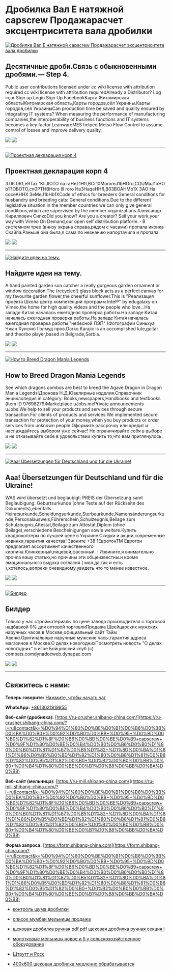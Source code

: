 # Дробилка Вал Е натяжной capscrew Продажарасчет эксцентриситета вала дробилки

<a href="https://swt.shibang-china.com/?l=ru&img&k=%D0%94%D1%80%D0%BE%D0%B1%D0%B8%D0%BB%D0%BA%D0%B0+%D0%92%D0%B0%D0%BB+%D0%95+%D0%BD%D0%B0%D1%82%D1%8F%D0%B6%D0%BD%D0%BE%D0%B9+capscrew+%D0%9F%D1%80%D0%BE%D0%B4%D0%B0%D0%B6%D0%B0%D1%80%D0%B0%D1%81%D1%87%D0%B5%D1%82+%D1%8D%D0%BA%D1%81%D1%86%D0%B5%D0%BD%D1%82%D1%80%D0%B8%D1%81%D0%B8%D1%82%D0%B5%D1%82%D0%B0+%D0%B2%D0%B0%D0%BB%D0%B0+%D0%B4%D1%80%D0%BE%D0%B1%D0%B8%D0%BB%D0%BA%D0%B8" target="_blank">![Дробилка Вал Е натяжной capscrew Продажарасчет эксцентриситета вала дробилки](http://static.shibang-china.com/all-800x300/1182.jpg)</a>

## Десятичные дроби.Связь с обыкновенными дробями.— Step 4.
Public user contributions licensed under cc wiki license with attribution required cc wiki license with attribution requiredAlready a Distributor? Log in,or Sign up.Login Sign Up.FacebookКарта Житомирская областьЖитомирская область,Карты городов,сёл Украины.Карты городов,сёл УкраиныCan production time be saved and quality ensured by integrating IT systems? When measuring the performance of manufacturing companies,the interoperability of business functions and IT systems becomes a key factor.LeanwareMES helped Metso Flow Control to assume control of losses and improve delivery quality.


<a href="https://whatsapp.shibangsoft.com/WhatsApp.php" target="_blank" title="WhatsApp">![](http://static.shibang-china.com/icon/whatsapp.png)</a> <a href="https://swt.shibang-china.com/?l=ru&icon&k=%D0%94%D1%80%D0%BE%D0%B1%D0%B8%D0%BB%D0%BA%D0%B0+%D0%92%D0%B0%D0%BB+%D0%95+%D0%BD%D0%B0%D1%82%D1%8F%D0%B6%D0%BD%D0%BE%D0%B9+capscrew+%D0%9F%D1%80%D0%BE%D0%B4%D0%B0%D0%B6%D0%B0%D1%80%D0%B0%D1%81%D1%87%D0%B5%D1%82+%D1%8D%D0%BA%D1%81%D1%86%D0%B5%D0%BD%D1%82%D1%80%D0%B8%D1%81%D0%B8%D1%82%D0%B5%D1%82%D0%B0+%D0%B2%D0%B0%D0%BB%D0%B0+%D0%B4%D1%80%D0%BE%D0%B1%D0%B8%D0%BB%D0%BA%D0%B8" target="_blank">![](http://static.shibang-china.com/icon/chat-ru.png)</a>

---

<a href="https://swt.shibang-china.com/?l=ru&img&k=%D0%94%D1%80%D0%BE%D0%B1%D0%B8%D0%BB%D0%BA%D0%B0+%D0%92%D0%B0%D0%BB+%D0%95+%D0%BD%D0%B0%D1%82%D1%8F%D0%B6%D0%BD%D0%BE%D0%B9+capscrew+%D0%9F%D1%80%D0%BE%D0%B4%D0%B0%D0%B6%D0%B0%D1%80%D0%B0%D1%81%D1%87%D0%B5%D1%82+%D1%8D%D0%BA%D1%81%D1%86%D0%B5%D0%BD%D1%82%D1%80%D0%B8%D1%81%D0%B8%D1%82%D0%B5%D1%82%D0%B0+%D0%B2%D0%B0%D0%BB%D0%B0+%D0%B4%D1%80%D0%BE%D0%B1%D0%B8%D0%BB%D0%BA%D0%B8" target="_blank">![Проектная декларация корп 4](http://static.shibang-china.com/all-800x300/648.jpg)</a>

## Проектная декларация корп 4
3.06 061,eRTax 'KIIJIOTO na raHež1Hfl,BCr10MorxreJ1bHOro,COUMaJ1bHO b1TOBOTO,cn0PTHBHoro Ill roro Ha3HaqeHHfl,B03BOAHMb1X 3AO Ha coceAHHX 3eMeJ1bHb1XCode of ethics for breeders General conditions for husbandry and breeding cats: General conditions.Due to the different legislative situation in the member countries we can only give general conditions,which are supervised by the member organizations.Александр Кириллович СипкоDid you know? Are you a creator? Sell your work,your way with Vimeo On Demand,our open self distribution platform.&nbsp;&#0183;&#32;В системном трее (внизу экрана справа,рядом с часами) пропала иконка Скайпа.Раньше она была,я сама по незнанию напортачила и пропала.


<a href="https://whatsapp.shibangsoft.com/WhatsApp.php" target="_blank" title="WhatsApp">![](http://static.shibang-china.com/icon/whatsapp.png)</a> <a href="https://swt.shibang-china.com/?l=ru&icon&k=%D0%94%D1%80%D0%BE%D0%B1%D0%B8%D0%BB%D0%BA%D0%B0+%D0%92%D0%B0%D0%BB+%D0%95+%D0%BD%D0%B0%D1%82%D1%8F%D0%B6%D0%BD%D0%BE%D0%B9+capscrew+%D0%9F%D1%80%D0%BE%D0%B4%D0%B0%D0%B6%D0%B0%D1%80%D0%B0%D1%81%D1%87%D0%B5%D1%82+%D1%8D%D0%BA%D1%81%D1%86%D0%B5%D0%BD%D1%82%D1%80%D0%B8%D1%81%D0%B8%D1%82%D0%B5%D1%82%D0%B0+%D0%B2%D0%B0%D0%BB%D0%B0+%D0%B4%D1%80%D0%BE%D0%B1%D0%B8%D0%BB%D0%BA%D0%B8" target="_blank">![](http://static.shibang-china.com/icon/chat-ru.png)</a>

---

<a href="https://swt.shibang-china.com/?l=ru&img&k=%D0%94%D1%80%D0%BE%D0%B1%D0%B8%D0%BB%D0%BA%D0%B0+%D0%92%D0%B0%D0%BB+%D0%95+%D0%BD%D0%B0%D1%82%D1%8F%D0%B6%D0%BD%D0%BE%D0%B9+capscrew+%D0%9F%D1%80%D0%BE%D0%B4%D0%B0%D0%B6%D0%B0%D1%80%D0%B0%D1%81%D1%87%D0%B5%D1%82+%D1%8D%D0%BA%D1%81%D1%86%D0%B5%D0%BD%D1%82%D1%80%D0%B8%D1%81%D0%B8%D1%82%D0%B5%D1%82%D0%B0+%D0%B2%D0%B0%D0%BB%D0%B0+%D0%B4%D1%80%D0%BE%D0%B1%D0%B8%D0%BB%D0%BA%D0%B8" target="_blank">![Найдите идеи на тему.](http://static.shibang-china.com/all-800x300/938.jpg)</a>

## Найдите идеи на тему.
A hand painted garden sun catcher a really gorgeous garden ornament or window decoration.The (recycled!) glass block acts as a perfect canvas for my favourite garden flower,the cheerful sunflower.This is &quot;Реализация проекта Школа центр компетенций программ Intel&#174;&quot; by edugalaxy on Vimeo,the home for high quality videos and the people who love…На западе Китая началась ежегодная проверка работы.На западе Китая началась ежегодная проверка работы.На западе Китая началась ежегодная проверка работы &quot;небесной ЛЭП&quot; (Фотографии Синьхуа Чжан Хунсян) Голмуд пров.Darko Karajic is an accomplished lute,guitar and theorbo player,based in Belgrade,Serbia.


<a href="https://whatsapp.shibangsoft.com/WhatsApp.php" target="_blank" title="WhatsApp">![](http://static.shibang-china.com/icon/whatsapp.png)</a> <a href="https://swt.shibang-china.com/?l=ru&icon&k=%D0%94%D1%80%D0%BE%D0%B1%D0%B8%D0%BB%D0%BA%D0%B0+%D0%92%D0%B0%D0%BB+%D0%95+%D0%BD%D0%B0%D1%82%D1%8F%D0%B6%D0%BD%D0%BE%D0%B9+capscrew+%D0%9F%D1%80%D0%BE%D0%B4%D0%B0%D0%B6%D0%B0%D1%80%D0%B0%D1%81%D1%87%D0%B5%D1%82+%D1%8D%D0%BA%D1%81%D1%86%D0%B5%D0%BD%D1%82%D1%80%D0%B8%D1%81%D0%B8%D1%82%D0%B5%D1%82%D0%B0+%D0%B2%D0%B0%D0%BB%D0%B0+%D0%B4%D1%80%D0%BE%D0%B1%D0%B8%D0%BB%D0%BA%D0%B8" target="_blank">![](http://static.shibang-china.com/icon/chat-ru.png)</a>

---

<a href="https://swt.shibang-china.com/?l=ru&img&k=%D0%94%D1%80%D0%BE%D0%B1%D0%B8%D0%BB%D0%BA%D0%B0+%D0%92%D0%B0%D0%BB+%D0%95+%D0%BD%D0%B0%D1%82%D1%8F%D0%B6%D0%BD%D0%BE%D0%B9+capscrew+%D0%9F%D1%80%D0%BE%D0%B4%D0%B0%D0%B6%D0%B0%D1%80%D0%B0%D1%81%D1%87%D0%B5%D1%82+%D1%8D%D0%BA%D1%81%D1%86%D0%B5%D0%BD%D1%82%D1%80%D0%B8%D1%81%D0%B8%D1%82%D0%B5%D1%82%D0%B0+%D0%B2%D0%B0%D0%BB%D0%B0+%D0%B4%D1%80%D0%BE%D0%B1%D0%B8%D0%BB%D0%BA%D0%B8" target="_blank">![How to Breed Dragon Mania Legends](http://static.shibang-china.com/all-800x300/1215.jpg)</a>

## How to Breed Dragon Mania Legends
See which dragons combos are best to breed the Agave Dragon in Dragon Mania Legends!Дронова Н.Д.Ювелирные изделия.Справочник энциклопедия in category: Books,newspapers,Handbooks and textbooks (Item ID 97698279)Marketplace uJobs.mePrivate announcements uJobs.We help to sell your products and services through secure transaction.For clients of products and services We implemented secure transaction for protection of your money,when you buy products or order services from unknown people.Оформите рассрочку или кредит и наслаждайтесь выбором уже сейчас! Не ограничивайте себя в выборе и не отказывайте себе в удовольствии купить то,что вам приглянулось.


<a href="https://whatsapp.shibangsoft.com/WhatsApp.php" target="_blank" title="WhatsApp">![](http://static.shibang-china.com/icon/whatsapp.png)</a> <a href="https://swt.shibang-china.com/?l=ru&icon&k=%D0%94%D1%80%D0%BE%D0%B1%D0%B8%D0%BB%D0%BA%D0%B0+%D0%92%D0%B0%D0%BB+%D0%95+%D0%BD%D0%B0%D1%82%D1%8F%D0%B6%D0%BD%D0%BE%D0%B9+capscrew+%D0%9F%D1%80%D0%BE%D0%B4%D0%B0%D0%B6%D0%B0%D1%80%D0%B0%D1%81%D1%87%D0%B5%D1%82+%D1%8D%D0%BA%D1%81%D1%86%D0%B5%D0%BD%D1%82%D1%80%D0%B8%D1%81%D0%B8%D1%82%D0%B5%D1%82%D0%B0+%D0%B2%D0%B0%D0%BB%D0%B0+%D0%B4%D1%80%D0%BE%D0%B1%D0%B8%D0%BB%D0%BA%D0%B8" target="_blank">![](http://static.shibang-china.com/icon/chat-ru.png)</a>

---

<a href="https://swt.shibang-china.com/?l=ru&img&k=%D0%94%D1%80%D0%BE%D0%B1%D0%B8%D0%BB%D0%BA%D0%B0+%D0%92%D0%B0%D0%BB+%D0%95+%D0%BD%D0%B0%D1%82%D1%8F%D0%B6%D0%BD%D0%BE%D0%B9+capscrew+%D0%9F%D1%80%D0%BE%D0%B4%D0%B0%D0%B6%D0%B0%D1%80%D0%B0%D1%81%D1%87%D0%B5%D1%82+%D1%8D%D0%BA%D1%81%D1%86%D0%B5%D0%BD%D1%82%D1%80%D0%B8%D1%81%D0%B8%D1%82%D0%B5%D1%82%D0%B0+%D0%B2%D0%B0%D0%BB%D0%B0+%D0%B4%D1%80%D0%BE%D0%B1%D0%B8%D0%BB%D0%BA%D0%B8" target="_blank">![Aaa! &#220;bersetzungen f&#252;r Deutschland und f&#252;r die Ukraine!](http://static.shibang-china.com/all-800x300/163.jpg)</a>

## Aaa! &#220;bersetzungen f&#252;r Deutschland und f&#252;r die Ukraine!
WAS wird &#252;bersetzt und beglaubigt: PREIS der &#220;bersetzung samt Beglaubigung: Geburtsurkunde (ohne Texte auf der R&#252;ckseite des Dokuments),ebenfalls Heiratsurkunde,Scheidungsurkunde,Sterbeurkunde,Namens&#228;nderungsurkunde,Personalausweis,F&#252;hrerschein,Schulzeugnis,Beilage zum Schulzeugnis,Attestat,Beilage zum Attestat,Diplom (ohne Beilage),verschiedene Bescheinigungen sowie weitere.Купить квадрокоптеры по лучшей цене в Украине.Скидки и акции,современные новинки,гарантия качества! Звоните +38 1ЕвротонТМ Евротон предлагает ассортимент качественного кирпича.Клинкерный,лицевой,фасонный.&nbsp;&#0183;&#32;Извините,я внимательно прочла вашу статью,но причины эти общеизвестны.и кроме эмоционального выдоха согласия ( мол.да,так и есть ),хотелось,вопреки очевидному,увидеть что то менее известное.


<a href="https://whatsapp.shibangsoft.com/WhatsApp.php" target="_blank" title="WhatsApp">![](http://static.shibang-china.com/icon/whatsapp.png)</a> <a href="https://swt.shibang-china.com/?l=ru&icon&k=%D0%94%D1%80%D0%BE%D0%B1%D0%B8%D0%BB%D0%BA%D0%B0+%D0%92%D0%B0%D0%BB+%D0%95+%D0%BD%D0%B0%D1%82%D1%8F%D0%B6%D0%BD%D0%BE%D0%B9+capscrew+%D0%9F%D1%80%D0%BE%D0%B4%D0%B0%D0%B6%D0%B0%D1%80%D0%B0%D1%81%D1%87%D0%B5%D1%82+%D1%8D%D0%BA%D1%81%D1%86%D0%B5%D0%BD%D1%82%D1%80%D0%B8%D1%81%D0%B8%D1%82%D0%B5%D1%82%D0%B0+%D0%B2%D0%B0%D0%BB%D0%B0+%D0%B4%D1%80%D0%BE%D0%B1%D0%B8%D0%BB%D0%BA%D0%B8" target="_blank">![](http://static.shibang-china.com/icon/chat-ru.png)</a>

---

<a href="https://swt.shibang-china.com/?l=ru&img&k=%D0%94%D1%80%D0%BE%D0%B1%D0%B8%D0%BB%D0%BA%D0%B0+%D0%92%D0%B0%D0%BB+%D0%95+%D0%BD%D0%B0%D1%82%D1%8F%D0%B6%D0%BD%D0%BE%D0%B9+capscrew+%D0%9F%D1%80%D0%BE%D0%B4%D0%B0%D0%B6%D0%B0%D1%80%D0%B0%D1%81%D1%87%D0%B5%D1%82+%D1%8D%D0%BA%D1%81%D1%86%D0%B5%D0%BD%D1%82%D1%80%D0%B8%D1%81%D0%B8%D1%82%D0%B5%D1%82%D0%B0+%D0%B2%D0%B0%D0%BB%D0%B0+%D0%B4%D1%80%D0%BE%D0%B1%D0%B8%D0%BB%D0%BA%D0%B8" target="_blank">![Билдер](http://static.shibang-china.com/all-800x300/871.jpg)</a>

## Билдер
Только у нас стройматериалы по цене завода производителя с.торговой надбавкой 0% для оптовой торговлиПродажа Швейцарских мужских наручных часов в Москве,официальный сайт Тайм Авеню.Оригинальные наручные мужские часы,гарантия,адреса магазинов в Москве.О делах новогоднихПосмотреть новость &quot;О делах новогодних&quot; в игре Бойцовский клуб (с) combats.comdynadocweb.dynapac.com


<a href="https://whatsapp.shibangsoft.com/WhatsApp.php" target="_blank" title="WhatsApp">![](http://static.shibang-china.com/icon/whatsapp.png)</a> <a href="https://swt.shibang-china.com/?l=ru&icon&k=%D0%94%D1%80%D0%BE%D0%B1%D0%B8%D0%BB%D0%BA%D0%B0+%D0%92%D0%B0%D0%BB+%D0%95+%D0%BD%D0%B0%D1%82%D1%8F%D0%B6%D0%BD%D0%BE%D0%B9+capscrew+%D0%9F%D1%80%D0%BE%D0%B4%D0%B0%D0%B6%D0%B0%D1%80%D0%B0%D1%81%D1%87%D0%B5%D1%82+%D1%8D%D0%BA%D1%81%D1%86%D0%B5%D0%BD%D1%82%D1%80%D0%B8%D1%81%D0%B8%D1%82%D0%B5%D1%82%D0%B0+%D0%B2%D0%B0%D0%BB%D0%B0+%D0%B4%D1%80%D0%BE%D0%B1%D0%B8%D0%BB%D0%BA%D0%B8" target="_blank">![](http://static.shibang-china.com/icon/chat-ru.png)</a>

---
## Свяжитесь с нами:

**Теперь говорите:** [Нажмите, чтобы начать чат](https://swt.shibang-china.com?l=ru&contact&k=%D0%94%D1%80%D0%BE%D0%B1%D0%B8%D0%BB%D0%BA%D0%B0+%D0%92%D0%B0%D0%BB+%D0%95+%D0%BD%D0%B0%D1%82%D1%8F%D0%B6%D0%BD%D0%BE%D0%B9+capscrew+%D0%9F%D1%80%D0%BE%D0%B4%D0%B0%D0%B6%D0%B0%D1%80%D0%B0%D1%81%D1%87%D0%B5%D1%82+%D1%8D%D0%BA%D1%81%D1%86%D0%B5%D0%BD%D1%82%D1%80%D0%B8%D1%81%D0%B8%D1%82%D0%B5%D1%82%D0%B0+%D0%B2%D0%B0%D0%BB%D0%B0+%D0%B4%D1%80%D0%BE%D0%B1%D0%B8%D0%BB%D0%BA%D0%B8)

**WhatsApp:**  [+8613621919955](https://whatsapp.shibangsoft.com/WhatsApp.php)

**Веб-сайт (дробилка):** [https://ru-crusher.shibang-china.com/](https://ru-crusher.shibang-china.com/?l=ru&contact&k=%D0%94%D1%80%D0%BE%D0%B1%D0%B8%D0%BB%D0%BA%D0%B0+%D0%92%D0%B0%D0%BB+%D0%95+%D0%BD%D0%B0%D1%82%D1%8F%D0%B6%D0%BD%D0%BE%D0%B9+capscrew+%D0%9F%D1%80%D0%BE%D0%B4%D0%B0%D0%B6%D0%B0%D1%80%D0%B0%D1%81%D1%87%D0%B5%D1%82+%D1%8D%D0%BA%D1%81%D1%86%D0%B5%D0%BD%D1%82%D1%80%D0%B8%D1%81%D0%B8%D1%82%D0%B5%D1%82%D0%B0+%D0%B2%D0%B0%D0%BB%D0%B0+%D0%B4%D1%80%D0%BE%D0%B1%D0%B8%D0%BB%D0%BA%D0%B8)

**Веб-сайт (мельница):** [https://ru-mill.shibang-china.com/](https://ru-mill.shibang-china.com/?l=ru&contact&k=%D0%94%D1%80%D0%BE%D0%B1%D0%B8%D0%BB%D0%BA%D0%B0+%D0%92%D0%B0%D0%BB+%D0%95+%D0%BD%D0%B0%D1%82%D1%8F%D0%B6%D0%BD%D0%BE%D0%B9+capscrew+%D0%9F%D1%80%D0%BE%D0%B4%D0%B0%D0%B6%D0%B0%D1%80%D0%B0%D1%81%D1%87%D0%B5%D1%82+%D1%8D%D0%BA%D1%81%D1%86%D0%B5%D0%BD%D1%82%D1%80%D0%B8%D1%81%D0%B8%D1%82%D0%B5%D1%82%D0%B0+%D0%B2%D0%B0%D0%BB%D0%B0+%D0%B4%D1%80%D0%BE%D0%B1%D0%B8%D0%BB%D0%BA%D0%B8)

**Форма запроса:** [https://form.shibang-china.com](https://form.shibang-china.com?l=ru&contact&k=%D0%94%D1%80%D0%BE%D0%B1%D0%B8%D0%BB%D0%BA%D0%B0+%D0%92%D0%B0%D0%BB+%D0%95+%D0%BD%D0%B0%D1%82%D1%8F%D0%B6%D0%BD%D0%BE%D0%B9+capscrew+%D0%9F%D1%80%D0%BE%D0%B4%D0%B0%D0%B6%D0%B0%D1%80%D0%B0%D1%81%D1%87%D0%B5%D1%82+%D1%8D%D0%BA%D1%81%D1%86%D0%B5%D0%BD%D1%82%D1%80%D0%B8%D1%81%D0%B8%D1%82%D0%B5%D1%82%D0%B0+%D0%B2%D0%B0%D0%BB%D0%B0+%D0%B4%D1%80%D0%BE%D0%B1%D0%B8%D0%BB%D0%BA%D0%B8)

* [контроль шума дробилки](../123/%D0%BA%D0%BE%D0%BD%D1%82%D1%80%D0%BE%D0%BB%D1%8C%20%D1%88%D1%83%D0%BC%D0%B0%20%D0%B4%D1%80%D0%BE%D0%B1%D0%B8%D0%BB%D0%BA%D0%B8.md)

* [список мумбаи мельницы продажа](../122/%D1%81%D0%BF%D0%B8%D1%81%D0%BE%D0%BA%20%D0%BC%D1%83%D0%BC%D0%B1%D0%B0%D0%B8%20%D0%BC%D0%B5%D0%BB%D1%8C%D0%BD%D0%B8%D1%86%D1%8B%20%D0%BF%D1%80%D0%BE%D0%B4%D0%B0%D0%B6%D0%B0.md)

* [щековая дробилка ручная pdf pdf щековая дробилка ручная секция i](../122/%D1%89%D0%B5%D0%BA%D0%BE%D0%B2%D0%B0%D1%8F%20%D0%B4%D1%80%D0%BE%D0%B1%D0%B8%D0%BB%D0%BA%D0%B0%20%D1%80%D1%83%D1%87%D0%BD%D0%B0%D1%8F%20pdf%20pdf%20%D1%89%D0%B5%D0%BA%D0%BE%D0%B2%D0%B0%D1%8F%20%D0%B4%D1%80%D0%BE%D0%B1%D0%B8%D0%BB%D0%BA%D0%B0%20%D1%80%D1%83%D1%87%D0%BD%D0%B0%D1%8F%20%D1%81%D0%B5%D0%BA%D1%86%D0%B8%D1%8F%20i.md)

* [молотковые мельницы новое и б  у сельскохозяйственное оборудование](../122/%D0%BC%D0%BE%D0%BB%D0%BE%D1%82%D0%BA%D0%BE%D0%B2%D1%8B%D0%B5%20%D0%BC%D0%B5%D0%BB%D1%8C%D0%BD%D0%B8%D1%86%D1%8B%20%D0%BD%D0%BE%D0%B2%D0%BE%D0%B5%20%D0%B8%20%D0%B1%20%20%D1%83%20%D1%81%D0%B5%D0%BB%D1%8C%D1%81%D0%BA%D0%BE%D1%85%D0%BE%D0%B7%D1%8F%D0%B9%D1%81%D1%82%D0%B2%D0%B5%D0%BD%D0%BD%D0%BE%D0%B5%20%D0%BE%D0%B1%D0%BE%D1%80%D1%83%D0%B4%D0%BE%D0%B2%D0%B0%D0%BD%D0%B8%D0%B5.md)

* [Штрутт и Росс](../124/%D0%A8%D1%82%D1%80%D1%83%D1%82%D1%82%20%D0%B8%20%D0%A0%D0%BE%D1%81%D1%81.md)

* [400x600 щековая дробилка медленно обрабатывается](../124/400x600%20%D1%89%D0%B5%D0%BA%D0%BE%D0%B2%D0%B0%D1%8F%20%D0%B4%D1%80%D0%BE%D0%B1%D0%B8%D0%BB%D0%BA%D0%B0%20%D0%BC%D0%B5%D0%B4%D0%BB%D0%B5%D0%BD%D0%BD%D0%BE%20%D0%BE%D0%B1%D1%80%D0%B0%D0%B1%D0%B0%D1%82%D1%8B%D0%B2%D0%B0%D0%B5%D1%82%D1%81%D1%8F.md)